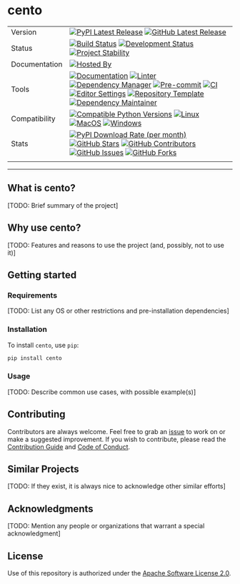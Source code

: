 # cento

| | |
| --- | --- |
| Version | [![PyPI Latest Release](https://img.shields.io/pypi/v/cento.svg?style=for-the-badge&color=steelblue&label=PyPI&logo=PyPI&logoColor=yellow)](https://pypi.org/project/cento/) [![GitHub Latest Release](https://img.shields.io/github/v/tag/WithPrecedent/cento?style=for-the-badge&color=navy&label=GitHub&logo=github)](https://github.com/WithPrecedent/cento/releases)
| Status | [![Build Status](https://img.shields.io/github/actions/workflow/status/WithPrecedent/cento/ci.yml?branch=main&style=for-the-badge&color=cadetblue&label=Tests&logo=pytest)](https://github.com/WithPrecedent/cento/actions/workflows/ci.yml?query=branch%3Amain) [![Development Status](https://img.shields.io/badge/Development-Active-seagreen?style=for-the-badge&logo=git)](https://www.repostatus.org/#active) [![Project Stability](https://img.shields.io/pypi/status/cento?style=for-the-badge&logo=pypi&label=Stability&logoColor=yellow)](https://pypi.org/project/cento/)
| Documentation | [![Hosted By](https://img.shields.io/badge/Hosted_by-Github_Pages-blue?style=for-the-badge&color=navy&logo=github)](https://WithPrecedent.github.io/cento)
| Tools | [![Documentation](https://img.shields.io/badge/MkDocs-magenta?style=for-the-badge&color=deepskyblue&logo=markdown&labelColor=gray)](https://squidfunk.github.io/mkdocs-material/) [![Linter](https://img.shields.io/endpoint?style=for-the-badge&url=https://raw.githubusercontent.com/charliermarsh/Ruff/main/assets/badge/v2.json)](https://github.com/astral-sh/Ruff) [![Dependency Manager](https://img.shields.io/badge/PDM-mediumpurple?style=for-the-badge&logo=affinity&labelColor=gray)](https://PDM.fming.dev) [![Pre-commit](https://img.shields.io/badge/pre--commit-darkolivegreen?style=for-the-badge&logo=pre-commit&logoColor=white&labelColor=gray)](https://github.com/TezRomacH/python-package-template/blob/master/.pre-commit-config.yaml) [![CI](https://img.shields.io/badge/GitHub_Actions-navy?style=for-the-badge&logo=githubactions&labelColor=gray&logoColor=white)](https://github.com/features/actions) [![Editor Settings](https://img.shields.io/badge/Editor_Config-paleturquoise?style=for-the-badge&logo=editorconfig&labelColor=gray)](https://editorconfig.org/) [![Repository Template](https://img.shields.io/badge/snickerdoodle-bisque?style=for-the-badge&logo=cookiecutter&labelColor=gray)](https://www.github.com/WithPrecedent/cento) [![Dependency Maintainer](https://img.shields.io/badge/dependabot-navy?style=for-the-badge&logo=dependabot&logoColor=white&labelColor=gray)](https://github.com/dependabot)
| Compatibility | [![Compatible Python Versions](https://img.shields.io/pypi/pyversions/cento?style=for-the-badge&color=steelblue&label=Python&logo=python&logoColor=yellow)](https://pypi.python.org/pypi/cento/) [![Linux](https://img.shields.io/badge/Linux-lightseagreen?style=for-the-badge&logo=linux&labelColor=gray&logoColor=white)](https://www.linux.org/) [![MacOS](https://img.shields.io/badge/MacOS-snow?style=for-the-badge&logo=apple&labelColor=gray)](https://www.apple.com/macos/) [![Windows](https://img.shields.io/badge/windows-blue?style=for-the-badge&logo=Windows&labelColor=gray&color=orangered)](https://www.microsoft.com/en-us/windows?r=1)
| Stats | [![PyPI Download Rate (per month)](https://img.shields.io/pypi/dm/cento?style=for-the-badge&color=steelblue&label=Downloads%20💾&logo=pypi&logoColor=yellow)](https://pypi.org/project/cento) [![GitHub Stars](https://img.shields.io/github/stars/WithPrecedent/cento?style=for-the-badge&color=navy&label=Stars%20⭐&logo=github)](https://github.com/WithPrecedent/cento/stargazers) [![GitHub Contributors](https://img.shields.io/github/contributors/WithPrecedent/cento?style=for-the-badge&color=navy&label=Contributors%20🙋&logo=github)](https://github.com/WithPrecedent/cento/graphs/contributors) [![GitHub Issues](https://img.shields.io/github/issues/WithPrecedent/cento?style=for-the-badge&color=navy&label=Issues%20📘&logo=github)](https://github.com/WithPrecedent/cento/graphs/contributors) [![GitHub Forks](https://img.shields.io/github/forks/WithPrecedent/cento?style=for-the-badge&color=navy&label=Forks%20🍴&logo=github)](https://github.com/WithPrecedent/cento/forks)
| | |

-----

## What is cento?

[TODO: Brief summary of the project]

## Why use cento?

[TODO: Features and reasons to use the project (and, possibly, not to use it)]

## Getting started

### Requirements

[TODO: List any OS or other restrictions and pre-installation dependencies]

### Installation

To install `cento`, use `pip`:

```sh
pip install cento
```

### Usage

[TODO: Describe common use cases, with possible example(s)]

## Contributing

Contributors are always welcome. Feel free to grab an [issue](https://www.github.com/WithPrecedent/cento/issues) to work on or make a suggested improvement. If you wish to contribute, please read the [Contribution Guide](https://www.github.com/WithPrecedent/cento/contributing.md) and [Code of Conduct](https://www.github.com/WithPrecedent/cento/code_of_conduct.md).

## Similar Projects

[TODO: If they exist, it is always nice to acknowledge other similar efforts]

## Acknowledgments

[TODO: Mention any people or organizations that warrant a special acknowledgment]

## License

Use of this repository is authorized under the [Apache Software License 2.0](https://www.github.com/WithPrecedent/cento/blog/main/LICENSE).
